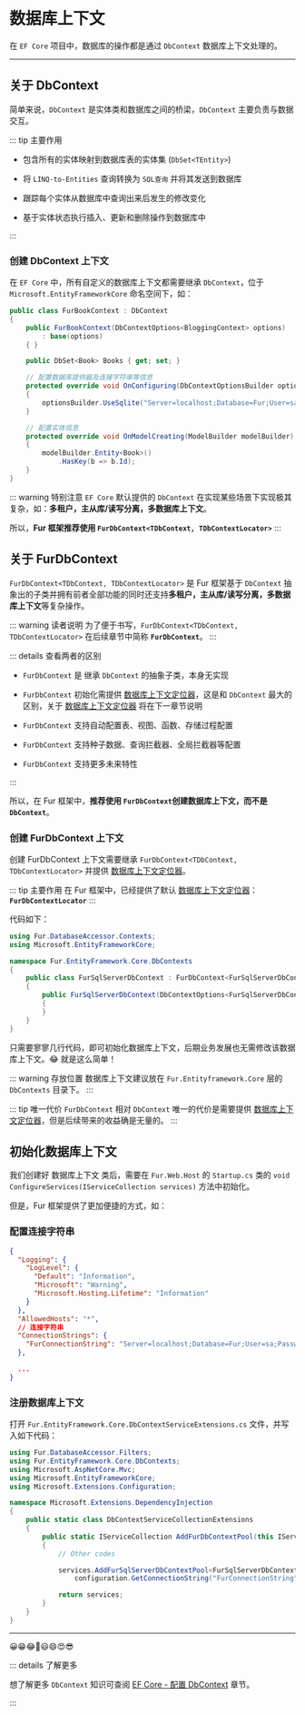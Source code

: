 # 数据库上下文

在 `EF Core` 项目中，数据库的操作都是通过 `DbContext` 数据库上下文处理的。

---

## 关于 DbContext <Badge text="不推荐"/>

简单来说，`DbContext` 是实体类和数据库之间的桥梁，`DbContext` 主要负责与数据交互。

::: tip 主要作用

- 包含所有的实体映射到数据库表的实体集 (`DbSet<TEntity>`)

- 将 `LINQ-to-Entities` 查询转换为 `SQL查询` 并将其发送到数据库

- 跟踪每个实体从数据库中查询出来后发生的修改变化

- 基于实体状态执行插入、更新和删除操作到数据库中

:::

### 创建 DbContext 上下文 <Badge text="不推荐"/>

在 `EF Core` 中，所有自定义的数据库上下文都需要继承 `DbContext`，位于 `Microsoft.EntityFrameworkCore` 命名空间下，如：

```cs {3-4,7,12,18-19}
public class FurBookContext : DbContext
{
    public FurBookContext(DbContextOptions<BloggingContext> options)
        : base(options)
    { }

    public DbSet<Book> Books { get; set; }

    // 配置数据库提供器及连接字符串等信息
    protected override void OnConfiguring(DbContextOptionsBuilder optionsBuilder)
    {
        optionsBuilder.UseSqlite("Server=localhost;Database=Fur;User=sa;Password=000000;MultipleActiveResultSets=True;");
    }

    // 配置实体信息
    protected override void OnModelCreating(ModelBuilder modelBuilder)
    {
        modelBuilder.Entity<Book>()
            .HasKey(b => b.Id);
    }
}
```

::: warning 特别注意
`EF Core` 默认提供的 `DbContext` 在实现某些场景下实现极其复杂，如：**多租户，主从库/读写分离，多数据库上下文**。

所以，**Fur 框架推荐使用 `FurDbContext<TDbContext, TDbContextLocator>`**
:::

## 关于 FurDbContext <Badge text="推荐" type="warning"/>

`FurDbContext<TDbContext, TDbContextLocator>` 是 Fur 框架基于 `DbContext` 抽象出的子类并拥有前者全部功能的同时还支持**多租户，主从库/读写分离，多数据库上下文**等复杂操作。

::: warning 读者说明
为了便于书写，`FurDbContext<TDbContext, TDbContextLocator>` 在后续章节中简称 **`FurDbContext`**。
:::

::: details 查看两者的区别

- `FurDbContext` 是 继承 `DbContext` 的抽象子类，本身无实现

- `FurDbContext` 初始化需提供 [数据库上下文定位器](/handbook/database-accessor/dbcontext-locator.html)，这是和 `DbContext` 最大的区别，关于 [数据库上下文定位器](/handbook/database-accessor/dbcontext-locator.html) 将在下一章节说明

- `FurDbContext` 支持自动配置表、视图、函数、存储过程配置

- `FurDbContext` 支持种子数据、查询拦截器、全局拦截器等配置

- `FurDbContext` 支持更多未来特性

:::

所以，在 Fur 框架中，**推荐使用 `FurDbContext`创建数据库上下文，而不是 `DbContext`**。

### 创建 FurDbContext 上下文 <Badge text="推荐" type="warning"/>

创建 FurDbContext 上下文需要继承 `FurDbContext<TDbContext, TDbContextLocator>` 并提供 [数据库上下文定位器](/handbook/database-accessor/dbcontext-locator.html)。

::: tip 主要作用
在 Fur 框架中，已经提供了默认 [数据库上下文定位器](/handbook/database-accessor/dbcontext-locator.html)：**`FurDbContextLocator`**
:::

代码如下：

```cs {6,8}
using Fur.DatabaseAccessor.Contexts;
using Microsoft.EntityFrameworkCore;

namespace Fur.EntityFramework.Core.DbContexts
{
    public class FurSqlServerDbContext : FurDbContext<FurSqlServerDbContext, FurDbContextLocator>
    {
        public FurSqlServerDbContext(DbContextOptions<FurSqlServerDbContext> options): base(options)
        {
        }
    }
}
```

只需要寥寥几行代码，即可初始化数据库上下文，后期业务发展也无需修改该数据库上下文。😂 就是这么简单！

::: warning 存放位置
数据库上下文建议放在 `Fur.Entityframework.Core` 层的 `DbContexts` 目录下。
:::

::: tip 唯一代价
`FurDbContext` 相对 `DbContext` 唯一的代价是需要提供 [数据库上下文定位器](/handbook/database-accessor/dbcontext-locator.html)，但是后续带来的收益确是无量的。
:::

## 初始化数据库上下文

我们创建好 数据库上下文 类后，需要在 `Fur.Web.Host` 的 `Startup.cs` 类的 `void ConfigureServices(IServiceCollection services)` 方法中初始化。

但是，Fur 框架提供了更加便捷的方式，如：

### 配置连接字符串

```json {10-13}
{
  "Logging": {
    "LogLevel": {
      "Default": "Information",
      "Microsoft": "Warning",
      "Microsoft.Hosting.Lifetime": "Information"
    }
  },
  "AllowedHosts": "*",
  // 连接字符串
  "ConnectionStrings": {
    "FurConnectionString": "Server=localhost;Database=Fur;User=sa;Password=000000;MultipleActiveResultSets=True;"
  },

  ...
}
```

### 注册数据库上下文

打开 `Fur.EntityFramework.Core.DbContextServiceExtensions.cs` 文件，并写入如下代码：

```cs {15-16}
using Fur.DatabaseAccessor.Filters;
using Fur.EntityFramework.Core.DbContexts;
using Microsoft.AspNetCore.Mvc;
using Microsoft.EntityFrameworkCore;
using Microsoft.Extensions.Configuration;

namespace Microsoft.Extensions.DependencyInjection
{
    public static class DbContextServiceCollectionExtensions
    {
        public static IServiceCollection AddFurDbContextPool(this IServiceCollection services)
        {
            // Other codes

            services.AddFurSqlServerDbContextPool<FurSqlServerDbContext>(
                configuration.GetConnectionString("FurConnectionString"), env);

            return services;
        }
    }
}
```

-----

😀😁😂🤣😃😄😍😎

::: details 了解更多

想了解更多 `DbContext` 知识可查阅 [EF Core - 配置 DbContext](https://docs.microsoft.com/zh-cn/ef/core/miscellaneous/configuring-dbcontext) 章节。

:::